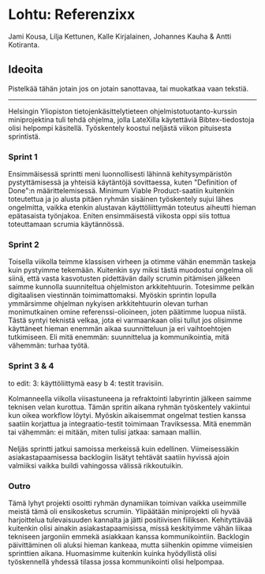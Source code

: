<h1>Lohtu: Referenzixx </h1>
Jami Kousa, Lilja Kettunen, Kalle Kirjalainen, Johannes Kauha & Antti Kotiranta.

<h2>Ideoita</h2>
Pistelkää tähän jotain jos on jotain sanottavaa, tai muokatkaa vaan tekstiä. 


--------------------------------------------------

Helsingin Yliopiston tietojenkäsittelytieteen ohjelmistotuotanto-kurssin miniprojektina tuli tehdä ohjelma, jolla LateXilla käytettäviä Bibtex-tiedostoja olisi helpompi käsitellä. Työskentely koostui neljästä viikon pituisesta sprintistä.

<h3>Sprint 1</h3>
Ensimmäisessä sprintti meni luonnollisesti lähinnä kehitysympäristön pystyttämisessä ja yhteisiä käytäntöjä sovittaessa, kuten "Definition of Done":n  määrittelemisessä. Minimum Viable Product-saatiin kuitenkin toteutettua ja jo alusta pitäen ryhmän sisäinen työskentely sujui lähes ongelmitta, vaikka etenkin alustavan käyttöliittymän toteutus aiheutti hieman epätasaista työnjakoa. Eniten ensimmäisestä viikosta oppi siis tottua toteuttamaan scrumia käytännössä. 

<h3>Sprint 2</h3>
Toisella viikolla teimme klassisen virheen ja otimme vähän enemmän taskeja kuin pystyimme tekemään. Kuitenkin syy miksi tästä muodostui ongelma oli siinä, että vasta kasvotusten pidettävän daily scrumin pitämisen jälkeen saimme kunnolla suunniteltua ohjelmiston arkkitehtuurin. Totesimme pelkän digitaalisen viestinnän toimimattomaksi. Myöskin sprintin lopulla ymmärsimme ohjelman nykyisen arkkitehtuurin olevan turhan monimutkainen omine referenssi-olioineen, joten päätimme luopua niistä. Tästä syntyi teknistä velkaa, jota ei varmaankaan olisi tullut jos olisimme käyttäneet hieman enemmän aikaa suunnitteluun ja eri vaihtoehtojen tutkimiseen. Eli mitä enemmän: suunnittelua ja kommunikointia, mitä vähemmän: turhaa työtä.

<h3>Sprint 3 & 4</h3>
to edit: 3: käyttöliittymä easy b
4: testit travisiin.

Kolmanneella viikolla viisastuneena ja refraktointi labyrintin jälkeen saimme teknisen velan kurottua. Tämän spritin aikana ryhmän työskentely vakiintui kun oikea workflow löytyi. Myöskin aikaisemmat ongelmat testien kanssa saatiin korjattua ja integraatio-testit toimimaan Traviksessa. Mitä enemmän tai vähemmän: ei mitään, miten tulisi jatkaa: samaan malliin. 
<br><br>
Neljäs sprintti jatkui samoissa merkeissä kuin edellinen. Viimeisessäkin asiakastapaamisessa backlogiin lisätyt tehtävät saatiin hyvissä ajoin valmiiksi vaikka buildi vahingossa välissä rikkoutuikin. 

<h3>Outro</h3>
Tämä lyhyt projekti osoitti ryhmän dynamiikan toimivan vaikka useimmille meistä tämä oli ensikosketus scrumiin. Ylipäätään miniprojekti oli hyvää harjoittelua tulevaisuuden kannalta ja jätti positiivisen fiiliksen. Kehityttävää kuitenkin olisi ainakin asiakastapaamisissa, missä keskityimme vähän liikaa tekniseen jargoniin emmekä asiakkaan kanssa kommunikointiin. Backlogin päivittäminen oli aluksi hieman kankeaa, mutta siihenkin opimme viimeisien sprinttien aikana. Huomasimme kuitenkin kuinka hyödyllistä olisi työskennellä yhdessä tilassa jossa kommunikointi olisi helpompaa.
